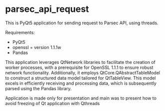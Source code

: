 # parsec_api_request
This is PyQt5 application for sending request to Parsec API, using threads.
 
Requirements:
- PyQt5
- openssl = version 1.1.1w
- Pandas

This application leverages QtNetwork libraries to facilitate the creation of worker processes, with a prerequisite for OpenSSL 1.1.1 to ensure robust network functionality. Additionally, it employs QtCore.QAbstractTableModel to construct a structured data model tailored for QtTableView. This model excels in efficiently receiving and processing data, which is subsequently parsed using the Pandas library.

Application is made only for presentation and main was to present how to avoid freezing of Qt application with Qthreads
